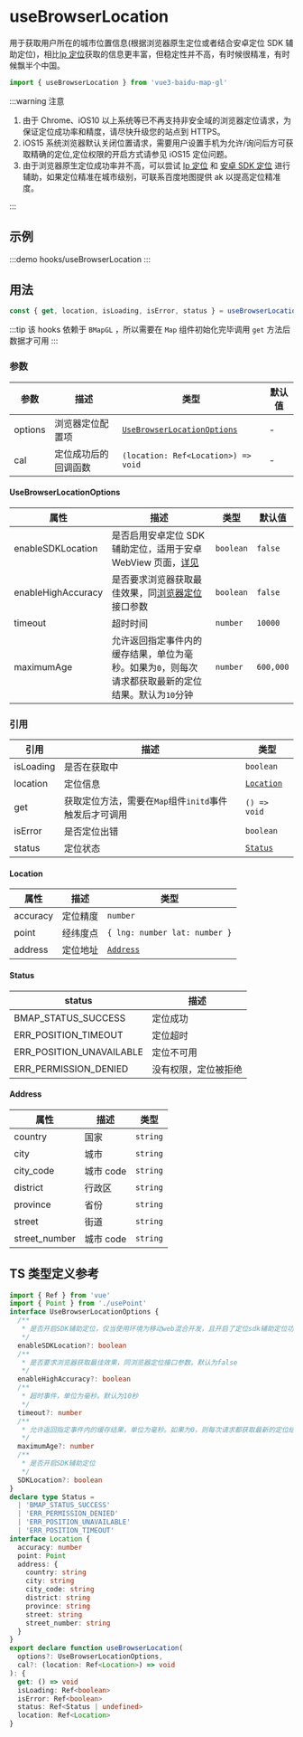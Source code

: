 # useBrowserLocation <Badge type="tip" text="^0.0.33" />

用于获取用户所在的城市位置信息(根据浏览器原生定位或者结合安卓定位 SDK 辅助定位)，相比[Ip 定位](./useIpLocation)获取的信息更丰富，但稳定性并不高，有时候很精准，有时候飘半个中国。

```ts
import { useBrowserLocation } from 'vue3-baidu-map-gl'
```

:::warning 注意

1. 由于 Chrome、iOS10 以上系统等已不再支持非安全域的浏览器定位请求，为保证定位成功率和精度，请尽快升级您的站点到 HTTPS。
2. iOS15 系统浏览器默认关闭位置请求，需要用户设置手机为允许/询问后方可获取精确的定位,定位权限的开启方式请参见 iOS15 定位问题。
3. 由于浏览器原生定位成功率并不高，可以尝试 [Ip 定位](./useIpLocation) 和 [安卓 SDK 定位](https://lbsyun.baidu.com/index.php?title=android-locsdk/guide/addition-func/assistant-h5) 进行辅助，如果定位精准在城市级别，可联系百度地图提供 ak 以提高定位精准度。

:::

## 示例

:::demo
hooks/useBrowserLocation
:::

## 用法

```ts
const { get, location, isLoading, isError, status } = useBrowserLocation(options, cal)
```

:::tip
该 hooks 依赖于 `BMapGL` ，所以需要在 `Map` 组件初始化完毕调用 `get` 方法后数据才可用
:::

### 参数

| 参数    | 描述                 | 类型                                                      | 默认值 |
| ------- | -------------------- | --------------------------------------------------------- | ------ |
| options | 浏览器定位配置项     | [`UseBrowserLocationOptions`](#usebrowserlocationoptions) | -      |
| cal     | 定位成功后的回调函数 | `(location: Ref<Location>) => void`                       | -      |

#### UseBrowserLocationOptions

| 属性               | 描述                                                                                                                                                     | 类型      | 默认值    |
| ------------------ | -------------------------------------------------------------------------------------------------------------------------------------------------------- | --------- | --------- |
| enableSDKLocation  | 是否启用安卓定位 SDK 辅助定位，适用于安卓 WebView 页面，[详见](https://lbsyun.baidu.com/index.php?title=android-locsdk/guide/addition-func/assistant-h5) | `boolean` | `false`   |
| enableHighAccuracy | 是否要求浏览器获取最佳效果，同[浏览器定位](https://developer.mozilla.org/zh-CN-CN/docs/Web/API/Geolocation/getCurrentPosition)接口参数                   | `boolean` | `false`   |
| timeout            | 超时时间                                                                                                                                                 | `number`  | `10000`   |
| maximumAge         | 允许返回指定事件内的缓存结果，单位为毫秒。如果为`0`，则每次请求都获取最新的定位结果。默认为`10`分钟                                                      | `number`  | `600,000` |

### 引用

| 引用      | 描述                                                   | 类型                    |
| --------- | ------------------------------------------------------ | ----------------------- |
| isLoading | 是否在获取中                                           | `boolean`               |
| location  | 定位信息                                               | [`Location`](#location) |
| get       | 获取定位方法，需要在`Map`组件`initd`事件触发后才可调用 | `() => void`            |
| isError   | 是否定位出错                                           | `boolean`               |
| status    | 定位状态                                               | [`Status`](#status)     |

#### Location

| 属性     | 描述     | 类型                          |
| -------- | -------- | ----------------------------- |
| accuracy | 定位精度 | `number`                      |
| point    | 经纬度点 | `{ lng: number lat: number }` |
| address  | 定位地址 | [`Address`](#address)         |

#### Status

| status                   | 描述                 |
| ------------------------ | -------------------- |
| BMAP_STATUS_SUCCESS      | 定位成功             |
| ERR_POSITION_TIMEOUT     | 定位超时             |
| ERR_POSITION_UNAVAILABLE | 定位不可用           |
| ERR_PERMISSION_DENIED    | 没有权限，定位被拒绝 |

#### Address

| 属性          | 描述      | 类型     |
| ------------- | --------- | -------- |
| country       | 国家      | `string` |
| city          | 城市      | `string` |
| city_code     | 城市 code | `string` |
| district      | 行政区    | `string` |
| province      | 省份      | `string` |
| street        | 街道      | `string` |
| street_number | 城市 code | `string` |

## TS 类型定义参考

```ts
import { Ref } from 'vue'
import { Point } from './usePoint'
interface UseBrowserLocationOptions {
  /**
   * 是否开启SDK辅助定位，仅当使用环境为移动web混合开发，且开启了定位sdk辅助定位功能后生效
   */
  enableSDKLocation?: boolean
  /**
   * 是否要求浏览器获取最佳效果，同浏览器定位接口参数。默认为false
   */
  enableHighAccuracy?: boolean
  /**
   * 超时事件，单位为毫秒。默认为10秒
   */
  timeout?: number
  /**
   * 允许返回指定事件内的缓存结果，单位为毫秒。如果为0，则每次请求都获取最新的定位结果。默认为10分钟
   */
  maximumAge?: number
  /**
   * 是否开启SDK辅助定位
   */
  SDKLocation?: boolean
}
declare type Status =
  | 'BMAP_STATUS_SUCCESS'
  | 'ERR_PERMISSION_DENIED'
  | 'ERR_POSITION_UNAVAILABLE'
  | 'ERR_POSITION_TIMEOUT'
interface Location {
  accuracy: number
  point: Point
  address: {
    country: string
    city: string
    city_code: string
    district: string
    province: string
    street: string
    street_number: string
  }
}
export declare function useBrowserLocation(
  options?: UseBrowserLocationOptions,
  cal?: (location: Ref<Location>) => void
): {
  get: () => void
  isLoading: Ref<boolean>
  isError: Ref<boolean>
  status: Ref<Status | undefined>
  location: Ref<Location>
}
```
